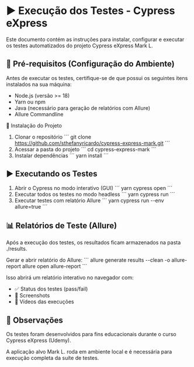 # ▶️ Execução dos Testes - Cypress eXpress
Este documento contém as instruções para instalar, configurar e executar os testes automatizados do projeto Cypress eXpress Mark L.

## 🔧 Pré-requisitos (Configuração do Ambiente)
Antes de executar os testes, certifique-se de que possui os seguintes itens instalados na sua máquina:
- Node.js (versão >= 18)
- Yarn ou npm
- Java (necessário para geração de relatórios com Allure)
- Allure Commandline

🔧 Instalação do Projeto
1. Clonar o repositório
  ´´´
  git clone https://github.com/sthefanyricardo/cypress-express-mark.git
  ´´´
2. Acessar a pasta do projeto
  ´´´
  cd cypress-express-mark
  ´´´
3. Instalar dependências
  ´´´
  yarn install
  ´´´

## ▶️ Executando os Testes
1. Abrir o Cypress no modo interativo (GUI)
  ´´´
  yarn cypress open
  ´´´
2. Executar todos os testes no modo headless
  ´´´
  yarn cypress run
  ´´´
3. Executar testes com relatório Allure
  ´´´
  yarn cypress run --env allure=true
  ´´´

## 📊 Relatórios de Teste (Allure)
Após a execução dos testes, os resultados ficam armazenados na pasta ./results.

Gerar e abrir relatório do Allure:
´´´
allure generate results --clean -o allure-report
allure open allure-report
´´´

Isso abrirá um relatório interativo no navegador com:
- ✅ Status dos testes (pass/fail)
- 📸 Screenshots
- 🎥 Vídeos das execuções

## 📌 Observações
Os testes foram desenvolvidos para fins educacionais durante o curso Cypress eXpress (Udemy).

A aplicação alvo Mark L. roda em ambiente local e é necessária para execução completa da suíte de testes.